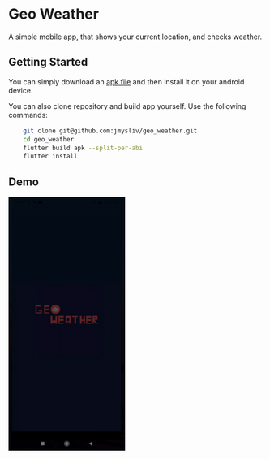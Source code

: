 Geo Weather
===
A simple mobile app, that shows your current location, and checks weather.


## Getting Started

You can simply download an [apk file](https://github.com/jmysliv/geo_weather/releases/download/1.0/app.apk) and then install it on your android device.

You can also clone repository and build app yourself. Use the following commands:
```bash
    git clone git@github.com:jmysliv/geo_weather.git
    cd geo_weather
    flutter build apk --split-per-abi
    flutter install
```

## Demo 
<img src="gifs/demo.gif" height=500>
